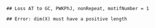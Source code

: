 

```
## Loss AT to GC, PWKPhJ, nonRepeat, motifNumber = 1
```

```
## Error: dim(X) must have a positive length
```
  
